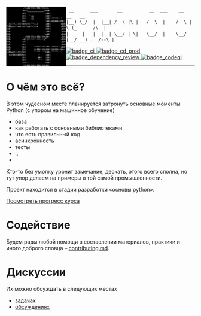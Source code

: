<img src="./docs/assets/logo.png" align="left" width="160" height="160"></img>
```
 __      ___       __          __  ___    __   __   __  
|__) \_/  |  |__| /  \ |\ |   /  \  |    /  \ |  \ (_      /\  |
|     |   |  |  | \__/ | \|   \__/  |    \__/ |__/ __) .  /--\ |
```

<p align="left">
  <a href="https://github.com/open-data-science/pycourse/actions/workflows/ci.yml">
    <img alt="badge_ci" src="https://github.com/open-data-science/pycourse/actions/workflows/ci.yml/badge.svg">
  </a>
  <a href="https://github.com/open-data-science/pycourse/actions/workflows/cd-prod.yml">
    <img alt="badge_cd_prod" src="https://github.com/open-data-science/pycourse/actions/workflows/cd-prod.yml/badge.svg">
  </a>
  <a href="https://github.com/open-data-science/pycourse/workflows/dependency-review.yml">
    <img alt="badge_dependency_review" src="https://github.com/open-data-science/pycourse/actions/workflows/dependency-review.yml/badge.svg">
  </a>
  <a href="https://github.com/open-data-science/pycourse/actions/workflows/codeql.yml">
    <img alt="badge_codeql" src="https://github.com/open-data-science/pycourse/actions/workflows/codeql.yml/badge.svg">
  </a>  
</p>

----

# О чём это всё?

В этом чудесном месте планируется затронуть основные моменты Python (с упором на машинное обучение)

- база
- как работать с основными библиотеками
- что есть правильный код
- асинхронность
- тесты
- ..
-
Кто-то без умолку уронит замечание, дескать, этого всего сполна, но тут упор делаем на примеры в той самой промышленности.

Проект находится в стадии разработки «основы python».

[Посмотреть прогресс курса](https://github.com/orgs/open-data-science/projects/1/views/1)

# Содействие

Будем рады любой помощи в составлении материалов, практики и иного доброго словца – [contributing.md](https://github.com/open-data-science/pycourse/blob/master/contributing.md).

# Дискуссии

Их можно обсуждать в следующих местах

- [задачах](https://github.com/open-data-science/pycourse/issues)
- [обсуждениях](https://github.com/open-data-science/pycourse/discussions)
